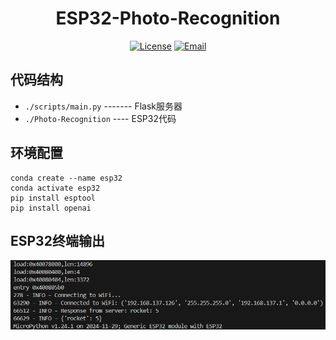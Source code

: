 <div align="center">
  
# ESP32-Photo-Recognition
<a href="./LICENSE"><img alt="License" src="https://img.shields.io/badge/License-MIT-yellow"></a>
[![Email](https://img.shields.io/badge/Email-1812924685@qq.com-green)](mailto:1812924685@qq.com)

</div>


## 代码结构
- `./scripts/main.py` ------- Flask服务器
- `./Photo-Recognition` ---- ESP32代码 
## 环境配置
```
conda create --name esp32
conda activate esp32
pip install esptool
pip install openai
```
## ESP32终端输出
![](https://raw.githubusercontent.com/IsaacZH/FigureBed/master/20250210101335.png)
